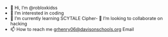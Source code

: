 - 👋 Hi, I’m @robloxkidss
- 👀 I’m interested in coding
- 🌱 I’m currently learning SCYTALE Cipher- 💞️ I’m looking to collaborate on hacking
- 📫 How to reach me grhenry06@davisonschools.org Email 

<!---
robloxkidss/robloxkidss is a ✨ special ✨ repository because its `README.md` (this file) appears on your GitHub profile.
You can click the Preview link to take a look at your changes.
--->
